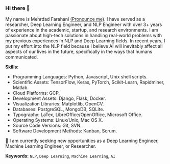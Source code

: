 ### Hi there 👋

My name is Mehrdad Farahani [(Pronounce me)](https://www.nameshouts.com/names/persian/pronounce-mehrdad-farahani). I have served as a researcher, Deep Learning Engineer, and NLP Engineer with over 3+ years of experience in the academic, startup, and research environments. I am passionate about high-tech solutions in handling real-world problems with my previous experiences in NLP and Deep Learning fields. In recent years, I put my effort into the NLP field because I believe AI will inevitably affect all aspects of our lives in the future, specifically in the ways that humans communicated. 

**Skills:**

- Programming Languages: Python, Javascript, Unix shell scripts.
- Scientific Assets: TensorFlow, Keras, PyTorch, Scikit-Learn, Rapidminer, Matlab.
- Cloud Platforms: GCP.
- Development Assets: Django, Flask, Docker.
- Visualization Libraries: Matplotlib, OpenCV.
- Databases: PostgreSQL, MongoDB, SQLite.
- Typography: LaTex, LibreOffice/OpenOffice, Microsoft Office.
- Operating Systems: Linux/Unix, Mac OS X.
- Source Code Versions: Git, SVN.
- Software Development Methods: Kanban, Scrum.

🔎  I am currently seeking new opportunities as a Deep Learning Engineer, Machine Learning Engineer, or Researcher.

**Keywords:** `NLP`, `Deep Learning`, `Machine Learning`, `AI`
